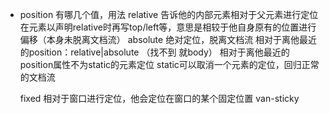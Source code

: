 - position 有哪几个值，用法
 relative 告诉他的内部元素相对于父元素进行定位
  在元素以声明relative时再写top/left等，意思是相较于他自身原有的位置进行偏移（本身未脱离文档流）
 absolute 绝对定位，脱离文档流
        相对于离他最近的position：relative|absolute  （找不到 就body）
        相对于离他最近的position属性不为static的元素定位
    static可以取消一个元素的定位，回归正常的文档流

    fixed 相对于窗口进行定位，他会定位在窗口的某个固定位置 van-sticky